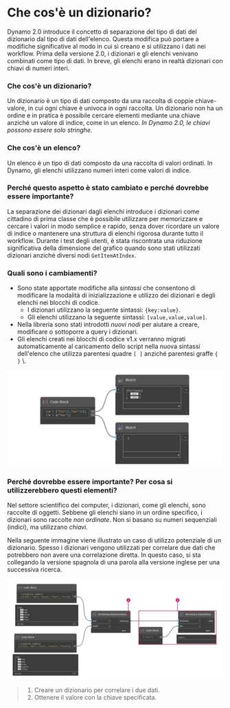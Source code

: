 # Che cos'è un dizionario?

Dynamo 2.0 introduce il concetto di separazione del tipo di dati del dizionario dal tipo di dati dell'elenco. Questa modifica può portare a modifiche significative al modo in cui si creano e si utilizzano i dati nei workflow. Prima della versione 2.0, i dizionari e gli elenchi venivano combinati come tipo di dati. In breve, gli elenchi erano in realtà dizionari con chiavi di numeri interi.

### **Che cos'è un dizionario?**

Un dizionario è un tipo di dati composto da una raccolta di coppie chiave-valore, in cui ogni chiave è univoca in ogni raccolta. Un dizionario non ha un ordine e in pratica è possibile cercare elementi mediante una chiave anziché un valore di indice, come in un elenco. _In Dynamo 2.0, le chiavi possono essere solo stringhe._

### **Che cos'è un elenco?**

Un elenco è un tipo di dati composto da una raccolta di valori ordinati. In Dynamo, gli elenchi utilizzano numeri interi come valori di indice.

### **Perché questo aspetto è stato cambiato e perché dovrebbe essere importante?**

La separazione dei dizionari dagli elenchi introduce i dizionari come cittadino di prima classe che è possibile utilizzare per memorizzare e cercare i valori in modo semplice e rapido, senza dover ricordare un valore di indice o mantenere una struttura di elenchi rigorosa durante tutto il workflow. Durante i test degli utenti, è stata riscontrata una riduzione significativa della dimensione del grafico quando sono stati utilizzati dizionari anziché diversi nodi `GetItemAtIndex`.

### **Quali sono i cambiamenti?**

* Sono state apportate modifiche alla _sintassi_ che consentono di modificare la modalità di inizializzazione e utilizzo dei dizionari e degli elenchi nei blocchi di codice.
  * I dizionari utilizzano la seguente sintassi: `{key:value}`.
  * Gli elenchi utilizzano la seguente sintassi: `[value,value,value]`.
* Nella libreria sono stati introdotti _nuovi nodi_ per aiutare a creare, modificare o sottoporre a query i dizionari.
*   Gli elenchi creati nei blocchi di codice v1.x verranno migrati automaticamente al caricamento dello script nella nuova sintassi dell'elenco che utilizza parentesi quadre `[ ]` anziché parentesi graffe `{ }` \\.



![](<../images/5-5/1/what is a dictionary - what are the changes (1) (1) (1).jpg>)



### **Perché dovrebbe essere importante? Per cosa si utilizzerebbero questi elementi?**

Nel settore scientifico dei computer, i dizionari, come gli elenchi, sono raccolte di oggetti. Sebbene gli elenchi siano in un ordine specifico, i dizionari sono raccolte _non ordinate_. Non si basano su numeri sequenziali (indici), ma utilizzano _chiavi_.

Nella seguente immagine viene illustrato un caso di utilizzo potenziale di un dizionario. Spesso i dizionari vengono utilizzati per correlare due dati che potrebbero non avere una correlazione diretta. In questo caso, si sta collegando la versione spagnola di una parola alla versione inglese per una successiva ricerca.

![](../images/5-5/1/whatisadictionary-whatwouldyouusethesefor.jpg)

> 1. Creare un dizionario per correlare i due dati.
> 2. Ottenere il valore con la chiave specificata.
